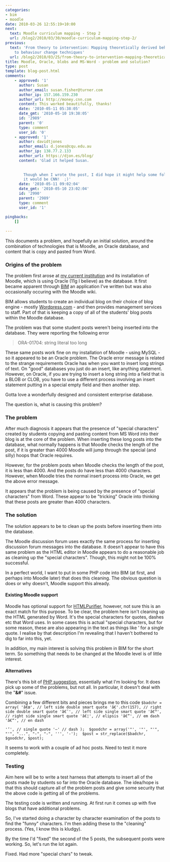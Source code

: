 ```yaml
---
categories:
- bim
- moodle
date: 2010-03-26 12:55:19+10:00
next:
  text: Moodle curriculum mapping - Step 2
  url: /blog2/2010/03/30/moodle-curriculum-mapping-step-2/
previous:
  text: 'From theory to intervention: Mapping theoretically derived behavioural determinants
    to behaviour change techniques'
  url: /blog2/2010/03/25/from-theory-to-intervention-mapping-theoretically-derived-behavioural-determinants-to-behaviour-change-techniques/
title: Moodle, Oracle, blobs and MS-Word - problem and solution?
type: post
template: blog-post.html
comments:
    - approved: '1'
      author: Susan
      author_email: susan.fisher@turner.com
      author_ip: 157.166.159.230
      author_url: http://money.cnn.com
      content: This worked beautifully, thanks!
      date: '2010-05-11 05:38:05'
      date_gmt: '2010-05-10 19:38:05'
      id: '2989'
      parent: '0'
      type: comment
      user_id: '0'
    - approved: '1'
      author: davidtjones
      author_email: d.jones@cqu.edu.au
      author_ip: 138.77.2.133
      author_url: https://djon.es/blog/
      content: 'Glad it helped Susan.
    
    
        Though when I wrote the post, I did hope it might help some folk.  I didn''t think
        it would be CNN!  ;)'
      date: '2010-05-11 09:02:04'
      date_gmt: '2010-05-10 23:02:04'
      id: '2990'
      parent: '2989'
      type: comment
      user_id: '1'
    
pingbacks:
    []
    
---
```

This documents a problem, and hopefully an initial solution, around the combination of technologies that is Moodle, an Oracle database, and content that is copy and pasted from Word.

### Origins of the problem

The problem first arose at [my current institution](http://www.cqu.edu.au/) and its installation of Moodle, which is using Oracle (11g I believe) as the database. It first became apparent through [BIM](/blog2/research/bam-blog-aggregation-management/) an application I've written but was also occasionally occuring with the Moodle wiki.

BIM allows students to create an individual blog on their choice of blog engine - mostly [Wordpress.com](http://wordpress.com/) - and then provides management services to staff. Part of that is keeping a copy of all of the students' blog posts within the Moodle database.

The problem was that some student posts weren't being inserted into the database. They were reporting the following error

> ORA-01704: string literal too long

These same posts work fine on my installation of Moodle - using MySQL - so it appeared to be an Oracle problem. The Oracle error message is related to the strange requirements Oracle has when you want to insert long strings of text. On "good" databases you just do an insert, like anything statement. However, on Oracle, if you are trying to insert a long string into a field that is a BLOB or CLOB, you have to use a different process involving an insert statement putting in a special empty field and then another step.

Gotta love a wonderfully designed and consistent enterprise database.

The question is, what is causing this problem?

### The problem

After much diagnosis it appears that the presence of "special characters" created by students copying and pasting content from MS Word into their blog is at the core of the problem. When inserting these long posts into the database, what normally happens is that Moodle checks the length of the post, if it is greater than 4000 Moodle will jump through the special (and silly) hoops that Oracle requires.

However, for the problem posts when Moodle checks the length of the post, it is less than 4000. And the posts do have less than 4000 characters. However, when Moodle tries the normal insert process into Oracle, we get the above error message.

It appears that the problem is being caused by the presence of "special characters" from Word. These appear to be "tricking" Oracle into thinking that these posts are greater than 4000 characters.

### The solution

The solution appears to be to clean up the posts before inserting them into the database.

The Moodle discussion forum uses exactly the same process for inserting discussion forum messages into the database. It doesn't appear to have this same problem as the HTML editor in Moodle appears to do a reasonable job as cleaning up the "special characters". Though, this might not be 100% successful.

In a perfect world, I want to put in some PHP code into BIM (at first, and perhaps into Moodle later) that does this cleaning. The obvious question is does or why doesn't, Moodle support this already.

#### Existing Moodle support

Moodle has optional support for [HTMLPurifier](http://htmlpurifier.org/), however, not sure this is an exact match for this purpose. To be clear, the problem here isn't cleaning up the HTML generated by Word. It's the special characters for quotes, dashes etc that Word uses. In some cases this is actual "special characters, but for some reason, these are also appearing in the text as things like ’ for a single quote. I realise by that description I'm revealing that I haven't bothered to dig to far into this, yet.

In addition, my main interest is solving this problem in BIM for the short term. So something that needs to be changed at the Moodle level is of little interest.

#### Alternatives

There's this bit of [PHP suggestion](http://www.php.net/manual/en/function.str-replace.php#63783), essentially what I'm looking for. It does pick up some of the problems, but not all. In particular, it doesn't deal with the "**&#**" issue.

Combining a few different bits and pieces brings me to this code `$badchr = array( 'â€œ', // left side double smart quote 'â€'.chr(157), // right side double smart quote 'â€˜', // left side single smart quote 'â€™', // right side single smart quote 'â€¦', // elipsis 'â€”', // em dash 'â€“', // en dash`

`'’', // single quote '–' // dash );  $goodchr = array('"', '"', "'", "'", "...", "-", "-", ''', '-');  $post = str_replace($badchr, $goodchr, $post);`

It seems to work with a couple of ad hoc posts. Need to test it more completely.

### Testing

Aim here will be to write a test harness that attempts to insert all of the posts made by students so far into the Oracle database. The idea/hope is that this should capture all of the problem posts and give some security that the above code is getting all of the problems.

The testing code is written and running. At first run it comes up with five blogs that have additional problems.

So, I've started doing a character by character examination of the posts to find the "funny" characters. I'm then adding these to the "cleaning" process. (Yes, I know this is kludgy).

By the time I'd "fixed" the second of the 5 posts, the subsequent posts were working. So, let's run the lot again.

Fixed. Had more "special chars" to tweak.